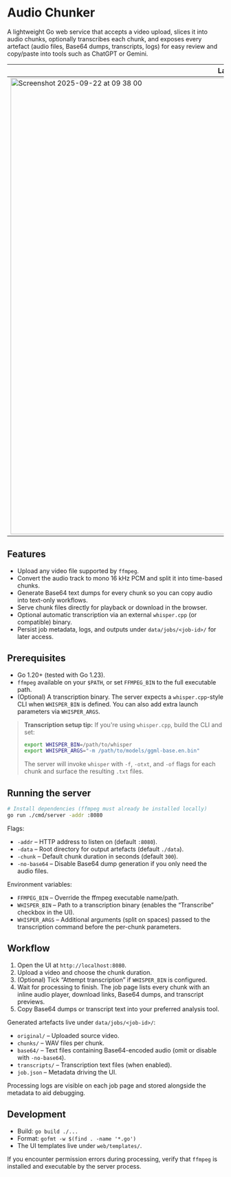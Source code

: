 # Audio Chunker

A lightweight Go web service that accepts a video upload, slices it into audio chunks, optionally transcribes each chunk, and exposes every artefact (audio files, Base64 dumps, transcripts, logs) for easy review and copy/paste into tools such as ChatGPT or Gemini.

| Landig page | After processing | 
|----------|----------|
| <img width="1061" alt="Screenshot 2025-09-22 at 09 38 00" src="https://github.com/user-attachments/assets/d4ed4fe7-a00a-4578-85ff-ee2781f2e787" />  | <img width="1061" alt="Screenshot 2025-09-22 at 09 38 57" src="https://github.com/user-attachments/assets/39ac1dc5-dfb9-4417-9dee-a5e81b562f89" />  | 


## Features

- Upload any video file supported by `ffmpeg`.
- Convert the audio track to mono 16 kHz PCM and split it into time-based chunks.
- Generate Base64 text dumps for every chunk so you can copy audio into text-only workflows.
- Serve chunk files directly for playback or download in the browser.
- Optional automatic transcription via an external `whisper.cpp` (or compatible) binary.
- Persist job metadata, logs, and outputs under `data/jobs/<job-id>/` for later access.

## Prerequisites

- Go 1.20+ (tested with Go 1.23).
- `ffmpeg` available on your `$PATH`, or set `FFMPEG_BIN` to the full executable path.
- (Optional) A transcription binary. The server expects a `whisper.cpp`-style CLI when `WHISPER_BIN` is defined. You can also add extra launch parameters via `WHISPER_ARGS`.

> **Transcription setup tip:** If you're using `whisper.cpp`, build the CLI and set:
>
> ```bash
> export WHISPER_BIN=/path/to/whisper
> export WHISPER_ARGS="-m /path/to/models/ggml-base.en.bin"
> ```
>
> The server will invoke `whisper` with `-f`, `-otxt`, and `-of` flags for each chunk and surface the resulting `.txt` files.

## Running the server

```bash
# Install dependencies (ffmpeg must already be installed locally)
go run ./cmd/server -addr :8080
```

Flags:

- `-addr` – HTTP address to listen on (default `:8080`).
- `-data` – Root directory for output artefacts (default `./data`).
- `-chunk` – Default chunk duration in seconds (default `300`).
- `-no-base64` – Disable Base64 dump generation if you only need the audio files.

Environment variables:

- `FFMPEG_BIN` – Override the ffmpeg executable name/path.
- `WHISPER_BIN` – Path to a transcription binary (enables the “Transcribe” checkbox in the UI).
- `WHISPER_ARGS` – Additional arguments (split on spaces) passed to the transcription command before the per-chunk parameters.

## Workflow

1. Open the UI at `http://localhost:8080`.
2. Upload a video and choose the chunk duration.
3. (Optional) Tick “Attempt transcription” if `WHISPER_BIN` is configured.
4. Wait for processing to finish. The job page lists every chunk with an inline audio player, download links, Base64 dumps, and transcript previews.
5. Copy Base64 dumps or transcript text into your preferred analysis tool.

Generated artefacts live under `data/jobs/<job-id>/`:

- `original/` – Uploaded source video.
- `chunks/` – WAV files per chunk.
- `base64/` – Text files containing Base64-encoded audio (omit or disable with `-no-base64`).
- `transcripts/` – Transcription text files (when enabled).
- `job.json` – Metadata driving the UI.

Processing logs are visible on each job page and stored alongside the metadata to aid debugging.

## Development

- Build: `go build ./...`
- Format: `gofmt -w $(find . -name '*.go')`
- The UI templates live under `web/templates/`.

If you encounter permission errors during processing, verify that `ffmpeg` is installed and executable by the server process.
